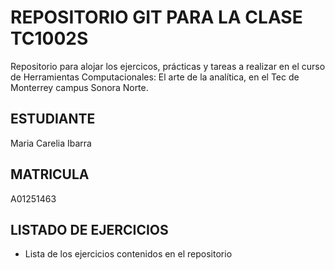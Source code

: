 # REPOSITORIO GIT PARA LA CLASE TC1002S
Repositorio para alojar los ejercicos, prácticas y tareas a realizar 
en el curso de Herramientas Computacionales: El arte de la analítica,
en el Tec de Monterrey campus Sonora Norte.
## ESTUDIANTE 
Maria Carelia Ibarra

## MATRICULA
A01251463

## LISTADO DE EJERCICIOS
* Lista de los ejercicios contenidos en el repositorio
